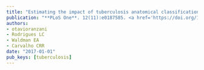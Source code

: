 ```yaml
---
title: "Estimating the impact of tuberculosis anatomical classification on treatment outcomes: A patient and surveillance perspective analysis"
publication: "**PLoS One**. 12(11):e0187585. <a href='https://doi.org/10.1371/journal.pone.0187585' target='_blank' rel='noopener noreferrer'>10.1371/journal.pone.0187585</a>"
authors:
- otavioranzani
- Rodrigues LC
- Waldman EA
- Carvalho CRR
date: "2017-01-01"
pub_keys: [tuberculosis]
---
```


